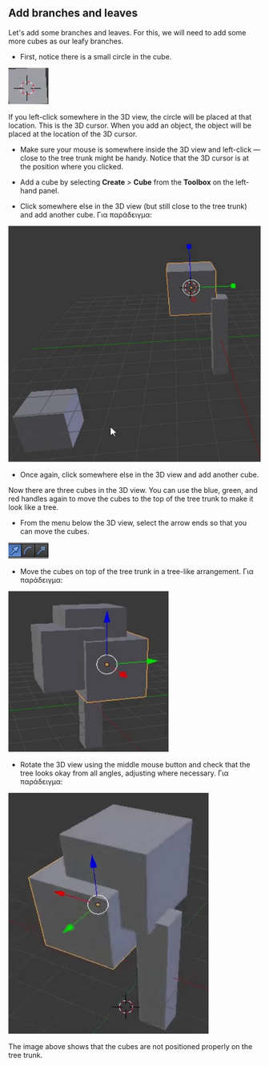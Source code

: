 ## Add branches and leaves

Let's add some branches and leaves. For this, we will need to add some more cubes as our leafy branches.

+ First, notice there is a small circle in the cube.

![3D cursor](images/blender-3d-cursor.png)

If you left-click somewhere in the 3D view, the circle will be placed at that location. This is the 3D cursor. When you add an object, the object will be placed at the location of the 3D cursor.

+ Make sure your mouse is somewhere inside the 3D view and left-click — close to the tree trunk might be handy. Notice that the 3D cursor is at the position where you clicked.

+ Add a cube by selecting **Create** > **Cube** from the **Toolbox** on the left-hand panel.

+ Click somewhere else in the 3D view (but still close to the tree trunk) and add another cube. Για παράδειγμα:

![Blender 2 cubes](images/blender-2-cubes.png)

+ Once again, click somewhere else in the 3D view and add another cube.

Now there are three cubes in the 3D view. You can use the blue, green, and red handles again to move the cubes to the top of the tree trunk to make it look like a tree.

+ From the menu below the 3D view, select the arrow ends so that you can move the cubes.

![Handles](images/blender-handles-menu-1.png)

+ Move the cubes on top of the tree trunk in a tree-like arrangement. Για παράδειγμα:

![Blender tree](images/blender-tree-1.png)

+ Rotate the 3D view using the middle mouse button and check that the tree looks okay from all angles, adjusting where necessary. Για παράδειγμα:

![Blender tree](images/blender-tree-2.png)

The image above shows that the cubes are not positioned properly on the tree trunk.